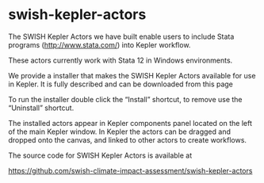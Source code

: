 swish-kepler-actors
===================


The SWISH Kepler Actors we have built enable users to include Stata programs (http://www.stata.com/) into Kepler workflow.

These actors currently work with Stata 12 in Windows environments.

We provide a installer that makes the SWISH Kepler Actors available for use in Kepler. It is fully described and can be downloaded from this page

To run the installer double click the “Install” shortcut, to remove use the “Uninstall” shortcut.

The installed actors appear in Kepler components panel located on the left of the main Kepler window. In Kepler the actors can be dragged and dropped onto the canvas, and linked to other actors to create workflows.

The source code for SWISH Kepler Actors is available at

https://github.com/swish-climate-impact-assessment/swish-kepler-actors